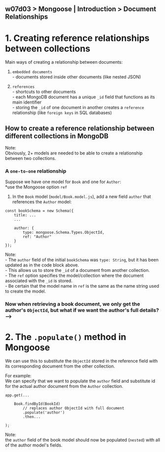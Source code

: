## w07d03 > Mongoose | Introduction > Document Relationships

# 1. Creating reference relationships between collections

Main ways of creating a relationship between documents:
1. ``embedded documents``
<br>- documents stored inside other documents (like nested JSON)

2. ``references``
<br>- shortcuts to other documents
<br>- each MongoDB document has a unique ``_id`` field that functions as its main identifier
<br>- storing the ``_id`` of one document in another creates a ``reference`` relationship (like ``foreign keys`` in SQL databases)

## How to create a reference relationship between different collections in MongoDB

Note:
<br>Obviously, 2+ models are needed to be able to create a relationship between two collections.

### A ``one-to-one`` relationship

Suppose we have one model for ``Book`` and one for ``Author``:
<br>*use the Mongoose option ``ref``

1. In the ``Book`` model (``model/Book.model.js``), add a new field ``author`` that references the ``Author`` model:

```
const bookSchema = new Schema({
    title: ...
    ...

    author: {
        type: mongoose.Schema.Types.ObjectId,
        ref: "Author"
    }
});
```
Note:
<br>- The ``author`` field of the initial ``bookSchema`` was ``type: String``, but it has been updated as in the code block above.
<br>- This allows us to store the ``_id`` of a document from another collection.
<br>- The ``ref`` option specifies the model/collection where the document associated with the ``_id`` is stored.
<br>- Be certain that the model name in ``ref`` is the same as the name string used to create the model.

### Now when retrieving a book document, we only get the author's ``ObjectId``, but what if we want the author's full details? -->

# 2. The ``.populate()`` method in Mongoose

We can use this to substitute the ``ObjectId`` stored in the reference field with its corresponding document from the other collection.

For example:
<br>We can specify that we want to populate the ``author`` field and substitute id for the actual author document from the ``Author`` collection.

```
app.get(...

    Book.findById(BookId)
        // replaces author ObjectId with full document
        .populate('author')
        .then...

);
```
Note:
<br>the ``author`` field of the book model should now be populated (``nested``) with all of the author model's fields.